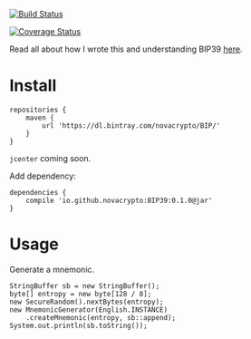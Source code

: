 [![Build Status](https://travis-ci.org/NovaCrypto/BIP39.svg?branch=master)](https://travis-ci.org/NovaCrypto/BIP39)

[![Coverage Status](https://coveralls.io/repos/github/NovaCrypto/BIP39/badge.svg?branch=master)](https://coveralls.io/github/NovaCrypto/BIP39?branch=master)

Read all about how I wrote this and understanding BIP39 [here](https://medium.com/@_west_on/coding-a-bip39-microlibrary-in-java-bb90c1109123).

# Install

```
repositories {
    maven {
        url 'https://dl.bintray.com/novacrypto/BIP/'
    }
}
```

`jcenter` coming soon.

Add dependency:

```
dependencies {
    compile 'io.github.novacrypto:BIP39:0.1.0@jar'
}

```

# Usage

Generate a mnemonic.

```
StringBuffer sb = new StringBuffer();
byte[] entropy = new byte[128 / 8];
new SecureRandom().nextBytes(entropy);
new MnemonicGenerator(English.INSTANCE)
    .createMnemonic(entropy, sb::append);
System.out.println(sb.toString());
```

